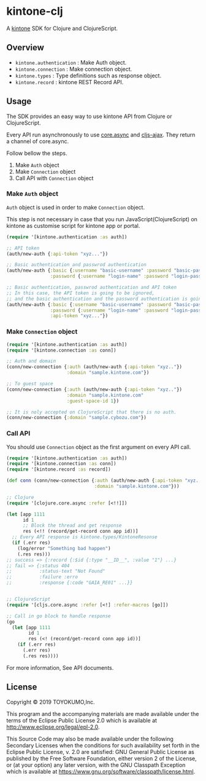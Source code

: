 # kintone-clj

A [kintone](https://www.kintone.com) SDK for Clojure and ClojureScript.

## Overview

- `kintone.authentication` : Make Auth object.
- `kintone.connection` : Make connection object.
- `kintone.types` : Type definitions such as response object.
- `kintone.record` : kintone REST Record API.

## Usage

The SDK provides an easy way to use kintone API from Clojure or ClojureScript.

Every API run asynchronously to use [core.async](https://github.com/clojure/core.async) and
[cljs-ajax](https://github.com/JulianBirch/cljs-ajax).
They return a channel of core.async.

Follow bellow the steps.

1. Make `Auth` object
1. Make `Connection` object
1. Call API with `Connection` object

### Make `Auth` object

`Auth` object is used in order to make `Connection` object. 

This step is not necessary in case that you run JavaScript(ClojureScript) 
on kintone as customise script for kintone app or portal.

```clojure
(require '[kintone.authentication :as auth])

;; API token
(auth/new-auth {:api-token "xyz..."})

;; Basic authentication and passwrod authentication
(auth/new-auth {:basic {:username "basic-username" :password "basic-password"}
                :password {:username "login-name" :password "login-password"}})

;; Basic authentication, passwrod authentication and API token
;; In this case, the API token is going to be ignored, 
;; and the basic authentication and the password authentication is going to be used.
(auth/new-auth {:basic {:username "basic-username" :password "basic-password"}
                :password {:username "login-name" :password "login-password"}
                :api-token "xyz..."})
```

### Make `Connection` object

```clojure
(require '[kintone.authentication :as auth])
(require '[kintone.connection :as conn])

;; Auth and domain
(conn/new-connection {:auth (auth/new-auth {:api-token "xyz.."})
                      :domain "sample.kintone.com"})

;; To guest space
(conn/new-connection {:auth (auth/new-auth {:api-token "xyz.."})
                      :domain "sample.kintone.com"
                      :guest-space-id 1})

;; It is noly accepted on ClojureScript that there is no auth.
(conn/new-connection {:domain "sample.cybozu.com"})
```

### Call API

You should use `Connection` object as the first argument on every API call.

```clojure
(require '[kintone.authentication :as auth])
(require '[kintone.connection :as conn])
(require '[kintone.record :as record])

(def conn (conn/new-connection {:auth (auth/new-auth {:api-token "xyz.."})
                                :domain "sample.kintone.com"}))

;; Clojure
(require '[clojure.core.async :refer [<!!]])

(let [app 1111
      id 1
      ;; Block the thread and get response
      res (<!! (record/get-record conn app id))]
  ;; Every API response is kintone.types/KintoneResonse
  (if (.err res)
    (log/error "Something bad happen")
    (.res res)))
;; success => {:record {:$id {:type "__ID__", :value "1"} ...}
;; fail => {:status 404
;;          :status-text "Not Found"
;;          :failure :erro
;;          :response {:code "GAIA_RE01" ...}}


;; ClojureScript
(require '[cljs.core.async :refer [<!] :refer-macros [go]])

;; Call in go block to handle response
(go
  (let [app 1111
        id 1
        res (<! (record/get-record conn app id))]
    (if (.err res)
      (.err res)
      (.res res))))
```

For more information, See API documents.

## License

Copyright © 2019 TOYOKUMO,Inc.

This program and the accompanying materials are made available under the
terms of the Eclipse Public License 2.0 which is available at
http://www.eclipse.org/legal/epl-2.0.

This Source Code may also be made available under the following Secondary
Licenses when the conditions for such availability set forth in the Eclipse
Public License, v. 2.0 are satisfied: GNU General Public License as published by
the Free Software Foundation, either version 2 of the License, or (at your
option) any later version, with the GNU Classpath Exception which is available
at https://www.gnu.org/software/classpath/license.html.
